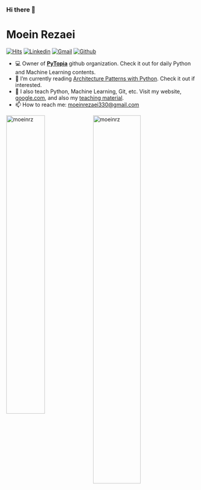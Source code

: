 ### Hi there 👋

<h1> Moein Rezaei </h1>

[![Hits](https://hits.seeyoufarm.com/api/count/incr/badge.svg?url=https%3A%2F%2Fgithub.com%2Fhejazizo%2Fhejazizo&count_bg=%2379C83D&title_bg=%23555555&icon=&icon_color=%23E7E7E7&title=Profile+Views&edge_flat=false)](https://hits.seeyoufarm.com)
[![Linkedin](https://img.shields.io/badge/-LinkedIn-blue?style=flat&logo=Linkedin&logoColor=white)](https://www.linkedin.com/in/moein-rezaei-7b18a851/)
[![Gmail](https://img.shields.io/badge/-Gmail-c14438?style=flat&logo=Gmail&logoColor=white)](mailto:moeinrezaei330@gmail.com)
[![Github](https://img.shields.io/github/followers/moeinrz?label=Follow&style=social)](https://github.com/moeinrz)

- 💻 Owner of [**PyTopia**](https://github.com/pytopia) github organization. Check it out for daily Python and Machine Learning contents.
- 🤔 I’m currently reading [Architecture Patterns with Python](https://learning.oreilly.com/library/view/architecture-patterns-with/9781492052197/preface01.html). Check it out if interested.
- 🌱 I also teach Python, Machine Learning, Git, etc. Visit my website, [google.com](https://www.google.com), and also my [teaching material](https://github.com/hejazizo/CS-Tutorial).
- 📫 How to reach me: moeinrezaei330@gmail.com

<div>
  <img width="45%" align="left" src="https://github-readme-stats.vercel.app/api/top-langs?username=moeinrz&show_icons=true&locale=en&layout=compact" alt="moeinrz" />
  <img width="50%"  src="https://github-readme-streak-stats.herokuapp.com/?user=moeinrz&" alt="moeinrz" />
</div>

<!----------------------------->
<!-- COMMENTED FOR LATER USE -->
<!----------------------------->

<!-- STATISTICS -->
<!-- [![Anurag's github stats](https://github-readme-stats.vercel.app/api?username=hejazizo&show_icons=true&count_private=true&include_all_commits=true&theme=dracula)](https://github.com/hejazizo)
 -->
<!-- MEDIUM & BUY ME A COFFEE -->
<!-- 
[![Stackoverflow](https://github.com/Rishit-dagli/Rishit-dagli/blob/master/badges/stackoverflow.svg)](https://stackoverflow.com/users/11878567/rishit-dagli)
 -->
<!--  [![Buy Me A Coffee](https://img.shields.io/badge/-Buy%20Me%20A%20Coffee-db4c4c?style=flat&logo=buy-me-a-coffee&logoColor=ffffff&link=https://ko-fi.com/dinhanhthi)](https://ko-fi.com/dinhanhthi) -->

